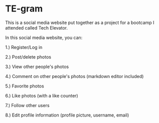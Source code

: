 # TE-gram

This is a social media website put together as a project for a bootcamp I attended called Tech Elevator.

In this social media website, you can:

1.) Register/Log in

2.) Post/delete photos

3.) View other people's photos

4.) Comment on other people's photos (markdown editor included)

5.) Favorite photos

6.) Like photos (with a like counter)

7.) Follow other users

8.) Edit profile information (profile picture, username, email)
